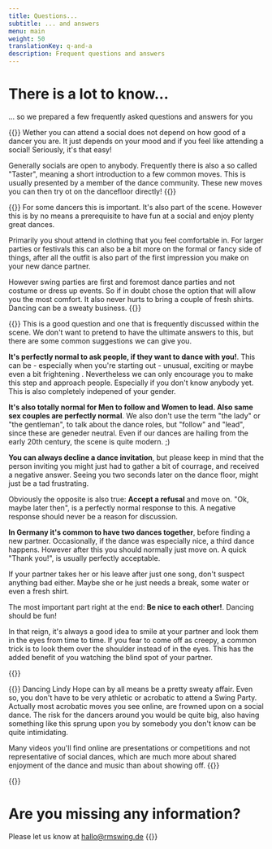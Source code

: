 ```yaml
---
title: Questions...
subtitle: ... and answers
menu: main
weight: 50
translationKey: q-and-a
description: Frequent questions and answers
---
```

# There is a lot to know...
... so we prepared a few frequently asked questions and answers for you

{{<togglebox hl="How much dancing do I have to know, to go to a social?">}}
Wether you can attend a social does not depend on how good of a dancer you are. It just depends on your mood and if you feel like attending a social! Seriously, it's that easy!

Generally socials are open to anybody. Frequently there is also a so called "Taster", meaning a short introduction to a few common moves. This is usually presented by a member of the dance community. These new moves you can then try ot on the dancefloor directly!
{{</togglebox>}}

{{<togglebox hl="Does everybody wear vintage clothing?">}}
For some dancers this is important. It's also part of the scene. However this is by no means a prerequisite to have fun at a social and enjoy plenty great dances.

Primarily you shout attend in clothing that you feel comfortable in. For larger parties or festivals this can also be a bit more on the formal or fancy side of things, after all the outfit is also part of the first impression you make on your new dance partner.

However swing parties are first and foremost dance parties and not costume or dress up events. So if in doubt chose the option that will allow you the most comfort. It also never hurts to bring a couple of fresh shirts. Dancing can be a sweaty business.
{{</togglebox>}}

{{<togglebox hl="I don't really know how to act. Are there any rules?">}}
This is a good question and one that is frequently discussed within the scene. We don't want to pretend to have the ultimate answers to this, but there are some common suggestions we can give you.

**It's perfectly normal to ask people, if they want to dance with you!**. This can be - especially when you're starting out - unusual, exciting or maybe even a bit frightening . Nevertheless we can only encourage you to make this step and approach people. Especially if you don't know anybody yet. This is also completely indepened of your gender.

**It's also totally normal for Men to follow and Women to lead. Also same sex couples are perfectly normal**. We also don't use the term "the lady" or "the gentleman", to talk about the dance roles, but "follow" and "lead", since these are geneder neutral. Even if our dances are hailing from the early 20th century, the scene is quite modern. ;)

**You can always decline a dance invitation**, but please keep in mind that the person inviting you might just had to gather a bit of courrage, and received a negative answer. Seeing you two seconds later on the dance floor, might just be a tad frustrating.

Obviously the opposite is also true: **Accept a refusal** and move on. "Ok, maybe later then", is a perfectly normal response to this. A negative response should never be a reason for discussion.

**In Germany it's common to have two dances together**, before finding a new partner. Occasionally, if the dance was especially nice, a third dance happens. However after this you should normally just move on. A quick "Thank you!", is usually perfectly acceptable.

If your partner takes her or his leave after just one song, don't suspect anything bad either. Maybe she or he just needs a break, some water or even a fresh shirt.

The most important part right at the end: **Be nice to each other!**. Dancing should be fun!

In that reign, it's always a good idea to smile at your partner and look them in the eyes from time to time. If you fear to come off as creepy, a common trick is to look them over the shoulder instead of in the eyes. This has the added benefit of you watching the blind spot of your partner.

{{</togglebox>}}

{{<togglebox hl="I have seen a Lindy Hop Video online. This looked very acrobatic!">}}
Dancing Lindy Hope can by all means be a pretty sweaty affair. Even so, you don't have to be very athletic or acrobatic to attend a Swing Party. Actually most acrobatic moves you see online, are frowned upon on a social dance. The risk for the dancers around you would be quite big, also having something like this sprung upon you by somebody you don't know can be quite intimidating.

Many videos you'll find online are presentations or competitions and not representative of social dances, which are much more about shared enjoyment of the dance and music than about showing off.
{{</togglebox>}}

{{<info>}}

# Are you missing any information?

Please let us know at <a href="mailto:hallo@rmswing.de">hallo@rmswing.de</a>
{{</info>}}